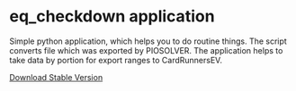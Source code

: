 # eq_checkdown application
Simple python application, which helps you to do routine things. 
The script converts file which was exported by PIOSOLVER. 
The application helps to take data by portion for export ranges to CardRunnersEV.

[Download Stable Version](https://github.com/ChzenChzen/eqchdwn/raw/master/eq_checkdown%20v1.0.exe)
